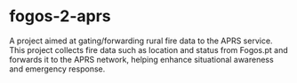 # fogos-2-aprs
A project aimed at gating/forwarding rural fire data to the APRS service. This project collects fire data such as location and status from Fogos.pt and forwards it to the APRS network, helping enhance situational awareness and emergency response.

